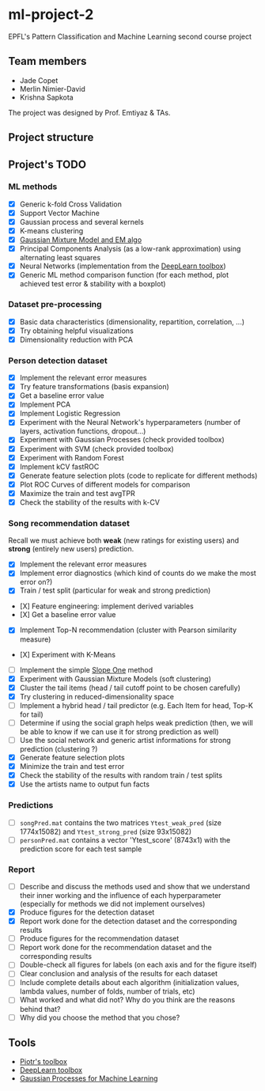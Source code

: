 ml-project-2
============

EPFL's Pattern Classification and Machine Learning second course project

Team members
------------

- Jade Copet
- Merlin Nimier-David
- Krishna Sapkota

The project was designed by Prof. Emtiyaz & TAs.

Project structure
-----------------


Project's TODO
--------------

### ML methods

- [X] Generic k-fold Cross Validation
- [X] Support Vector Machine
- [X] Gaussian process and several kernels
- [X] K-means clustering
- [X] [Gaussian Mixture Model and EM algo](http://www.mathworks.com/matlabcentral/fileexchange/35362-variational-bayesian-inference-for-gaussian-mixture-model)
- [X] Principal Components Analysis (as a low-rank approximation) using alternating least squares
- [X] Neural Networks (implementation from the [DeepLearn toolbox](https://github.com/rasmusbergpalm/DeepLearnToolbox/archive/))
- [X] Generic ML method comparison function (for each method, plot achieved test error & stability with a boxplot)

### Dataset pre-processing

- [X] Basic data characteristics (dimensionality, repartition, correlation, ...)
- [X] Try obtaining helpful visualizations
- [X] Dimensionality reduction with PCA

### Person detection dataset

- [X] Implement the relevant error measures
- [X] Try feature transformations (basis expansion)
- [X] Get a baseline error value
- [X] Implement PCA
- [X] Implement Logistic Regression
- [X] Experiment with the Neural Network's hyperparameters (number of layers, activation functions, dropout...)
- [X] Experiment with Gaussian Processes (check provided toolbox)
- [X] Experiment with SVM (check provided toolbox)
- [X] Experiment with Random Forest
- [X] Implement kCV fastROC
- [X] Generate feature selection plots (code to replicate for different methods)
- [X] Plot ROC Curves of different models for comparison
- [X] Maximize the train and test avgTPR
- [X] Check the stability of the results with k-CV

### Song recommendation dataset

Recall we must achieve both **weak** (new ratings for existing users) and **strong** (entirely new users) prediction.

- [X] Implement the relevant error measures
- [X] Implement error diagnostics (which kind of counts do we make the most error on?)
- [X] Train / test split (particular for weak and strong prediction)
- [X] Feature engineering: implement derived variables
- [X] Get a baseline error value
- [X] Implement Top-N recommendation (cluster with Pearson similarity measure)
- [X] Experiment with K-Means
- [ ] Implement the simple [Slope One](http://arxiv.org/pdf/cs/0702144v2.pdf) method
- [X] Experiment with Gaussian Mixture Models (soft clustering)
- [X] Cluster the tail items (head / tail cutoff point to be chosen carefully)
- [X] Try clustering in reduced-dimensionality space
- [ ] Implement a hybrid head / tail predictor (e.g. Each Item for head, Top-K for tail)
- [ ] Determine if using the social graph helps weak prediction (then, we will be able to know if we can use it for strong prediction as well)
- [ ] Use the social network and generic artist informations for strong prediction (clustering ?)
- [X] Generate feature selection plots
- [X] Minimize the train and test error
- [X] Check the stability of the results with random train / test splits
- [X] Use the artists name to output fun facts

### Predictions

- [ ] `songPred.mat` contains the two matrices `Ytest_weak_pred` (size 1774x15082) and `Ytest_strong_pred` (size 93x15082)
- [ ] `personPred.mat` contains a vector 'Ytest_score' (8743x1) with the prediction score for each test sample

### Report

- [ ] Describe and discuss the methods used and show that we understand their inner working and the influence of each hyperparameter (especially for methods we did not implement ourselves)
- [X] Produce figures for the detection dataset
- [X] Report work done for the detection dataset and the corresponding results
- [ ] Produce figures for the recommendation dataset
- [ ] Report work done for the recommendation dataset and the corresponding results
- [ ] Double-check all figures for labels (on each axis and for the figure itself)
- [ ] Clear conclusion and analysis of the results for each dataset
- [ ] Include complete details about each algorithm (initialization values, lambda values, number of folds, number of trials, etc)
- [ ] What worked and what did not? Why do you think are the reasons behind that?
- [ ] Why did you choose the method that you chose?

Tools
-----

- [Piotr's toolbox](http://vision.ucsd.edu/~pdollar/toolbox/doc/)
- [DeepLearn toolbox](https://github.com/rasmusbergpalm/DeepLearnToolbox/archive/)
- [Gaussian Processes for Machine Learning](http://www.gaussianprocess.org/gpml/code/matlab/doc/)
